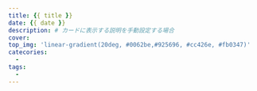 ```yaml
---
title: {{ title }}
date: {{ date }}
description: # カードに表示する説明を手動設定する場合
cover:
top_img: 'linear-gradient(20deg, #0062be,#925696, #cc426e, #fb0347)'
catecories:
  - 
tags:
  -
---
```

